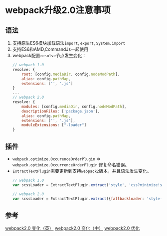 # webpack升级2.0注意事项

## 语法
1. 支持原生ES6模块加载语法`import`, `export`, `System.import`
2. 支持ES6和AMD,CommandJs一起使用
3. webpack配置`resolve`节点发生变化：
    ```javascript
    // webpack 1.0
    resolve: {
        root: [config.mediaDir, config.nodeModPath],
        alias: config.pathMap,
        extensions: ['', '.js']
    }
    ...
    // webpack 2.0
    resolve: {
        modules: [config.mediaDir, config.nodeModPath],
        descriptionFiles: ['package.json'],
        alias: config.pathMap,
        extensions: ['', '.js'],
        moduleExtensions: ["-loader"]
    }
    ```

## 插件
* `webpack.optimize.OccurenceOrderPlugin` => `webpack.optimize.OccurrenceOrderPlugin` 修复命名错误。
* `ExtractTextPlugin`需要更新到支持`webpack2`版本，并且语法发生变化。
    ```javascript
    // webpack 1.0
    var scssLoader = ExtractTextPlugin.extract('style', 'css?minimize!sass', {publicPath: "../"});

    // webpack 2.0
    var scssLoader = ExtractTextPlugin.extract({fallbackloader: 'style-loader', loader: 'css?minimize!sass', publicPath: "../"});
    ```

## 参考
[webpack2.0 变化（英）](https://gold.xitu.io/entry/56b0623cc14061005a028d08)
[webpack2.0 变化（中）](https://mp.weixin.qq.com/s?__biz=MzIyMjE0ODQ0OQ==&mid=402764877&idx=1&sn=aa40a80bb1920a80fc187e8df99c4824)
[webpack2.0 优化](http://www.open-open.com/lib/view/open1483317889255.html)
